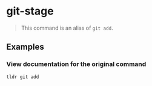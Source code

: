 # git-stage

> This command is an alias of `git add`.

## Examples

### View documentation for the original command

```bash
tldr git add
```
